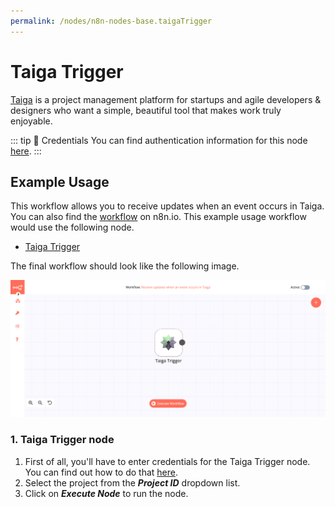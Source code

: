 ```yaml
---
permalink: /nodes/n8n-nodes-base.taigaTrigger
---
```


# Taiga Trigger

[Taiga](https://www.taiga.io/) is a project management platform for startups and agile developers & designers who want a simple, beautiful tool that makes work truly enjoyable.

::: tip 🔑 Credentials
You can find authentication information for this node [here](../../../credentials/Taiga/README.md).
:::

## Example Usage

This workflow allows you to receive updates when an event occurs in Taiga. You can also find the [workflow](https://n8n.io/workflows/686) on n8n.io. This example usage workflow would use the following node.
- [Taiga Trigger]()

The final workflow should look like the following image.

![A workflow with the Taiga Trigger node](./workflow.png)

### 1. Taiga Trigger node

1. First of all, you'll have to enter credentials for the Taiga Trigger node. You can find out how to do that [here](../../../credentials/Taiga/README.md).
2. Select the project from the ***Project ID*** dropdown list.
2. Click on ***Execute Node*** to run the node.
